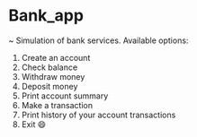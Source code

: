 # Bank_app

~ Simulation of bank services. Available options:
1. Create an account
2. Check balance
3. Withdraw money
4. Deposit money
5. Print account summary
6. Make a transaction
7. Print history of your account transactions
8. Exit :smile:
